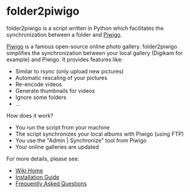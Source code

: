 # folder2piwigo

folder2piwigo is a script written in Python which facilitates the synchronization
between a folder and [Piwigo](http://piwigo.org/).

[Piwigo](http://piwigo.org/) is a famous open-source online photo gallery.
folder2piwigo simplifies the synchronization between your local gallery (Digikam for example) and Piwigo. It provides features like:
* Similar to rsync (only upload new pictures)
* Automatic rescaling of your pictures
* Re-encode videos
* Generate thumbnails for videos
* Ignore some folders
* ...

How does it work?
* You run the script from your machine
* The script synchronizes your local albums with Piwigo (using FTP)
* You use the "Admin | Synchronize" tool from Piwigo
* Your online galleries are updated

For more details, please see:
* [Wiki Home](https://github.com/SvenWerlen/folder2piwigo/wiki)
* [Installation Guide](https://github.com/SvenWerlen/folder2piwigo/wiki/Installation-guide)
* [Frequently Asked Questions](https://github.com/SvenWerlen/folder2piwigo/wiki/Frequently-asked-questions)

